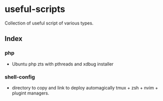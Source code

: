 # useful-scripts
Collection of useful script of various types.
## Index

### php
* Ubuntu php zts with pthreads and xdbug installer

### shell-config
* directory to copy and link to deploy automagically tmux + zsh + nvim + plugint managers.